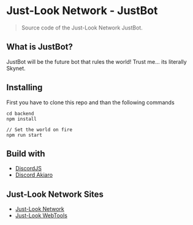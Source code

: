 # Just-Look Network - JustBot

> Source code of the Just-Look Network JustBot.

## What is JustBot?

JustBot will be the future bot that rules the world! Trust me... its literally Skynet.

## Installing

First you have to clone this repo and than the following commands

```
cd backend
npm install

// Set the world on fire
npm run start
```

## Build with

-   [DiscordJS](https://discord.js.org/#/)
-   [Discord Akiaro](https://discord-akairo.github.io/#/)

## Just-Look Network Sites

-   [Just-Look Network](https://just-look.net)
-   [Just-Look WebTools](https://jln.one)
